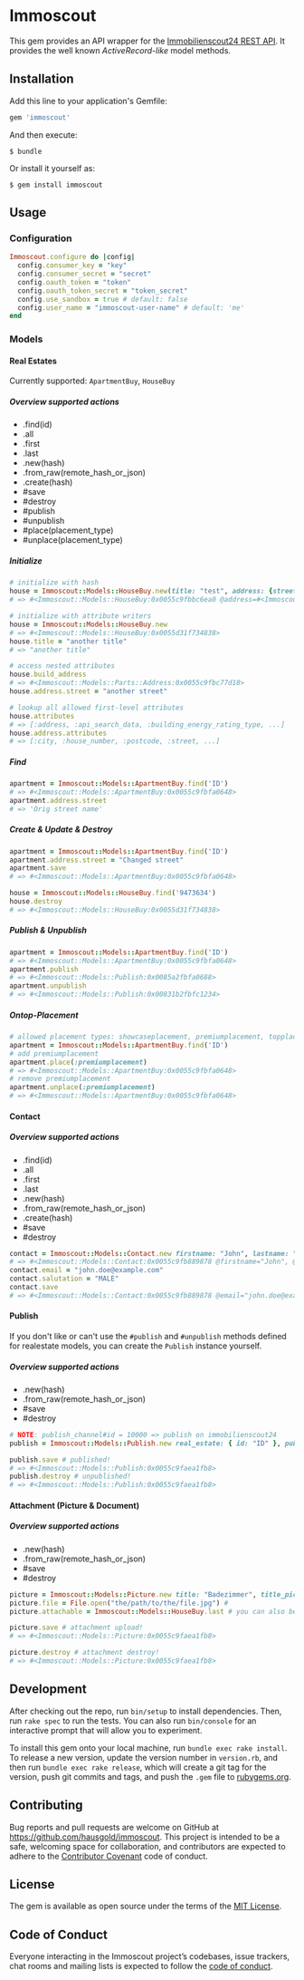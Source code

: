 # Immoscout

This gem provides an API wrapper for the [Immobilienscout24 REST API](https://api.immobilienscout24.de/our-apis/import-export.html). It provides the well known _ActiveRecord-like_ model methods.

## Installation

Add this line to your application's Gemfile:

```ruby
gem 'immoscout'
```

And then execute:

    $ bundle

Or install it yourself as:

    $ gem install immoscout

## Usage

### Configuration

```ruby
Immoscout.configure do |config|
  config.consumer_key = "key"
  config.consumer_secret = "secret"
  config.oauth_token = "token"
  config.oauth_token_secret = "token_secret"
  config.use_sandbox = true # default: false
  config.user_name = "immoscout-user-name" # default: 'me'
end
```

### Models

#### Real Estates

Currently supported: `ApartmentBuy`, `HouseBuy`

##### Overview supported actions
* .find(id)
* .all
* .first
* .last
* .new(hash)
* .from_raw(remote_hash_or_json)
* .create(hash)
* #save
* #destroy
* #publish
* #unpublish
* #place(placement_type)
* #unplace(placement_type)

##### Initialize
```ruby
# initialize with hash
house = Immoscout::Models::HouseBuy.new(title: "test", address: {street: "thestreet"})
# => #<Immoscout::Models::HouseBuy:0x0055c9fbbc6ea0 @address=#<Immoscout::Models::Parts::Address:0x0055c9fbbc6888 @street="thestreet">, @title="test">

# initialize with attribute writers
house = Immoscout::Models::HouseBuy.new
# => #<Immoscout::Models::HouseBuy:0x0055d31f734838>
house.title = "another title"
# => "another title"

# access nested attributes
house.build_address
# => #<Immoscout::Models::Parts::Address:0x0055c9fbc77d18>
house.address.street = "another street"

# lookup all allowed first-level attributes
house.attributes
# => [:address, :api_search_data, :building_energy_rating_type, ...]
house.address.attributes
# => [:city, :house_number, :postcode, :street, ...]
```

##### Find
```ruby
apartment = Immoscout::Models::ApartmentBuy.find('ID')
# => #<Immoscout::Models::ApartmentBuy:0x0055c9fbfa0648>
apartment.address.street
# => 'Orig street name'
```
##### Create & Update & Destroy
```ruby
apartment = Immoscout::Models::ApartmentBuy.find('ID')
apartment.address.street = "Changed street"
apartment.save
# => #<Immoscout::Models::ApartmentBuy:0x0055c9fbfa0648>

house = Immoscout::Models::HouseBuy.find('9473634')
house.destroy
# => #<Immoscout::Models::HouseBuy:0x0055d31f734838>
```

##### Publish & Unpublish
```ruby
apartment = Immoscout::Models::ApartmentBuy.find('ID')
# => #<Immoscout::Models::ApartmentBuy:0x0055c9fbfa0648>
apartment.publish
# => #<Immoscout::Models::Publish:0x0085a2fbfa0688>
apartment.unpublish
# => #<Immoscout::Models::Publish:0x00831b2fbfc1234>
```

##### Ontop-Placement
```ruby
# allowed placement types: showcaseplacement, premiumplacement, topplacement
apartment = Immoscout::Models::ApartmentBuy.find('ID')
# add premiumplacement
apartment.place(:premiumplacement)
# => #<Immoscout::Models::ApartmentBuy:0x0055c9fbfa0648>
# remove premiumplacement
apartment.unplace(:premiumplacement)
# => #<Immoscout::Models::ApartmentBuy:0x0055c9fbfa0648>
```

#### Contact

##### Overview supported actions
* .find(id)
* .all
* .first
* .last
* .new(hash)
* .from_raw(remote_hash_or_json)
* .create(hash)
* #save
* #destroy

```ruby
contact = Immoscout::Models::Contact.new firstname: "John", lastname: "Doe"
# => #<Immoscout::Models::Contact:0x0055c9fb889878 @firstname="John", @lastname="Doe">
contact.email = "john.doe@example.com"
contact.salutation = "MALE"
contact.save
# => #<Immoscout::Models::Contact:0x0055c9fb889878 @email="john.doe@example.com", @firstname="John", @lastname="Doe", @salutation="MALE">
```

#### Publish

If you don't like or can't use the `#publish` and `#unpublish` methods defined for realestate models, you can create the `Publish` instance yourself.

##### Overview supported actions
* .new(hash)
* .from_raw(remote_hash_or_json)
* #save
* #destroy

```ruby
# NOTE: publish_channel#id = 10000 => publish on immobilienscout24
publish = Immoscout::Models::Publish.new real_estate: { id: "ID" }, publish_channel: {id: 10_000}

publish.save # published!
# => #<Immoscout::Models::Publish:0x0055c9faea1fb8>
publish.destroy # unpublished!
# => #<Immoscout::Models::Publish:0x0055c9faea1fb8>
```

#### Attachment (Picture & Document)

##### Overview supported actions
* .new(hash)
* .from_raw(remote_hash_or_json)
* #save
* #destroy

```ruby
picture = Immoscout::Models::Picture.new title: "Badezimmer", title_picture: true, floor_plan: false
picture.file = File.open("the/path/to/the/file.jpg") #
picture.attachable = Immoscout::Models::HouseBuy.last # you can also be just the ID

picture.save # attachment upload!
# => #<Immoscout::Models::Picture:0x0055c9faea1fb8>

picture.destroy # attachment destroy!
# => #<Immoscout::Models::Picture:0x0055c9faea1fb8>
```

## Development

After checking out the repo, run `bin/setup` to install dependencies. Then, run `rake spec` to run the tests. You can also run `bin/console` for an interactive prompt that will allow you to experiment.

To install this gem onto your local machine, run `bundle exec rake install`. To release a new version, update the version number in `version.rb`, and then run `bundle exec rake release`, which will create a git tag for the version, push git commits and tags, and push the `.gem` file to [rubygems.org](https://rubygems.org).

## Contributing

Bug reports and pull requests are welcome on GitHub at https://github.com/hausgold/immoscout. This project is intended to be a safe, welcoming space for collaboration, and contributors are expected to adhere to the [Contributor Covenant](http://contributor-covenant.org) code of conduct.

## License

The gem is available as open source under the terms of the [MIT License](http://opensource.org/licenses/MIT).

## Code of Conduct

Everyone interacting in the Immoscout project’s codebases, issue trackers, chat rooms and mailing lists is expected to follow the [code of conduct](https://github.com/hausgold/immoscout/blob/master/CODE_OF_CONDUCT.md).
